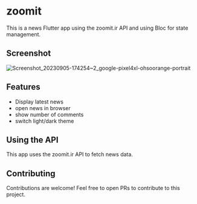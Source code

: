# zoomit

This is a news Flutter app using the zoomit.ir API and using Bloc for state management.
## Screenshot
![Screenshot_20230905-174254~2_google-pixel4xl-ohsoorange-portrait](https://github.com/meysamnova/zoomit/assets/69634324/f92de252-1921-4626-9ddf-f472d5629d72)


## Features

- Display latest news 
- open news in browser 
- show number of comments
- switch light/dark theme

## Using the API

This app uses the zoomit.ir API to fetch news data.

## Contributing

Contributions are welcome! Feel free to open PRs to contribute to this project.
